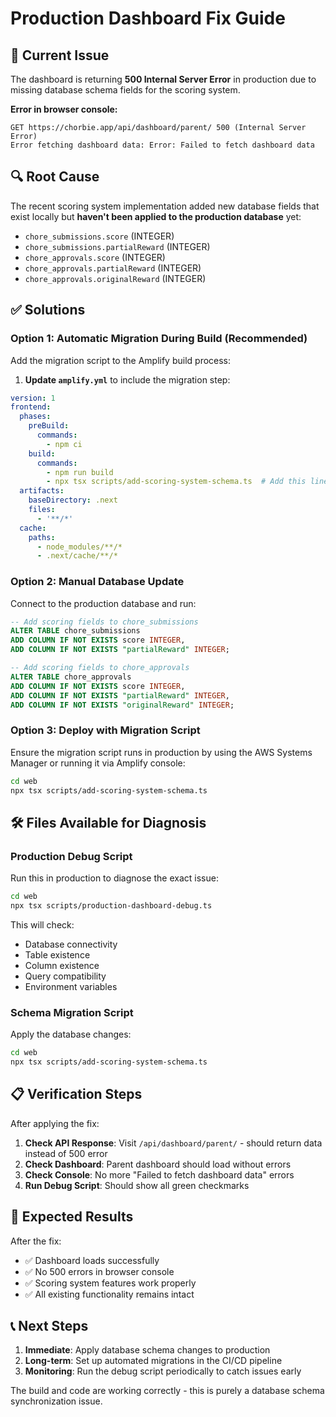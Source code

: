 # Production Dashboard Fix Guide

## 🚨 Current Issue
The dashboard is returning **500 Internal Server Error** in production due to missing database schema fields for the scoring system.

**Error in browser console:**
```
GET https://chorbie.app/api/dashboard/parent/ 500 (Internal Server Error)
Error fetching dashboard data: Error: Failed to fetch dashboard data
```

## 🔍 Root Cause
The recent scoring system implementation added new database fields that exist locally but **haven't been applied to the production database** yet:

- `chore_submissions.score` (INTEGER)
- `chore_submissions.partialReward` (INTEGER) 
- `chore_approvals.score` (INTEGER)
- `chore_approvals.partialReward` (INTEGER)
- `chore_approvals.originalReward` (INTEGER)

## ✅ Solutions

### Option 1: Automatic Migration During Build (Recommended)
Add the migration script to the Amplify build process:

1. **Update `amplify.yml`** to include the migration step:
```yaml
version: 1
frontend:
  phases:
    preBuild:
      commands:
        - npm ci
    build:
      commands:
        - npm run build
        - npx tsx scripts/add-scoring-system-schema.ts  # Add this line
  artifacts:
    baseDirectory: .next
    files:
      - '**/*'
  cache:
    paths:
      - node_modules/**/*
      - .next/cache/**/*
```

### Option 2: Manual Database Update
Connect to the production database and run:

```sql
-- Add scoring fields to chore_submissions
ALTER TABLE chore_submissions 
ADD COLUMN IF NOT EXISTS score INTEGER,
ADD COLUMN IF NOT EXISTS "partialReward" INTEGER;

-- Add scoring fields to chore_approvals  
ALTER TABLE chore_approvals 
ADD COLUMN IF NOT EXISTS score INTEGER,
ADD COLUMN IF NOT EXISTS "partialReward" INTEGER,
ADD COLUMN IF NOT EXISTS "originalReward" INTEGER;
```

### Option 3: Deploy with Migration Script
Ensure the migration script runs in production by using the AWS Systems Manager or running it via Amplify console:

```bash
cd web
npx tsx scripts/add-scoring-system-schema.ts
```

## 🛠️ Files Available for Diagnosis

### Production Debug Script
Run this in production to diagnose the exact issue:
```bash
cd web
npx tsx scripts/production-dashboard-debug.ts
```

This will check:
- Database connectivity
- Table existence  
- Column existence
- Query compatibility
- Environment variables

### Schema Migration Script
Apply the database changes:
```bash
cd web
npx tsx scripts/add-scoring-system-schema.ts
```

## 📋 Verification Steps

After applying the fix:

1. **Check API Response**: Visit `/api/dashboard/parent/` - should return data instead of 500 error
2. **Check Dashboard**: Parent dashboard should load without errors
3. **Check Console**: No more "Failed to fetch dashboard data" errors
4. **Run Debug Script**: Should show all green checkmarks

## 🔄 Expected Results

After the fix:
- ✅ Dashboard loads successfully
- ✅ No 500 errors in browser console
- ✅ Scoring system features work properly
- ✅ All existing functionality remains intact

## 📞 Next Steps

1. **Immediate**: Apply database schema changes to production
2. **Long-term**: Set up automated migrations in the CI/CD pipeline
3. **Monitoring**: Run the debug script periodically to catch issues early

The build and code are working correctly - this is purely a database schema synchronization issue. 